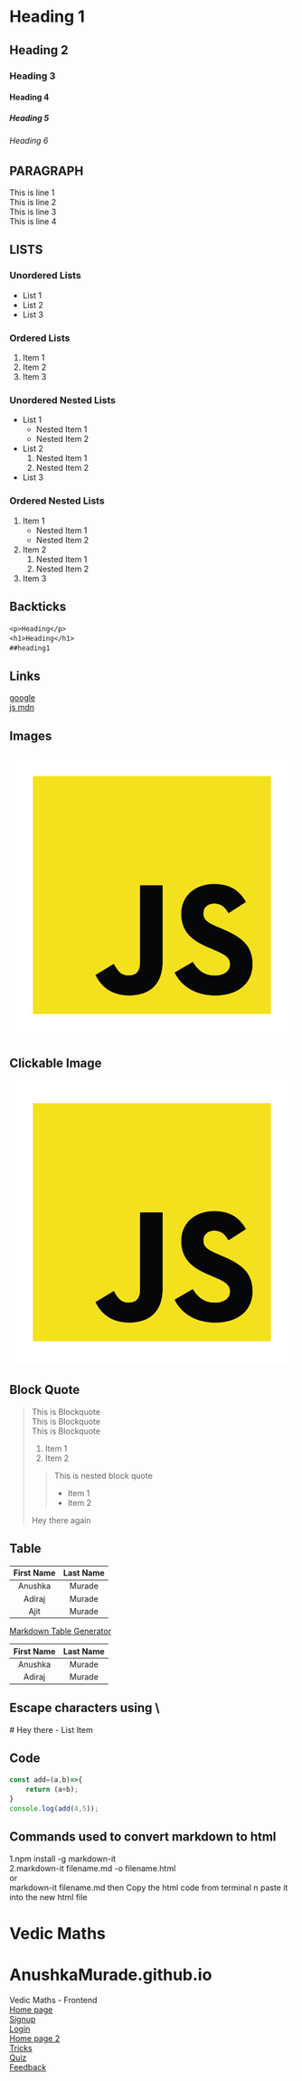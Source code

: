 <!-- This is comment -->

# Heading 1

## Heading 2

### Heading 3

#### Heading 4

##### Heading 5

###### Heading 6

## PARAGRAPH
<!-- just the text -->
<!-- next line - 2 spaces,br tag -->
This is line 1  
This is line 2</br>
This is line 3  
This is line 4

## LISTS

### Unordered Lists
<!-- we can also use +,- instead of * -->
* List 1  
* List 2  
* List 3

### Ordered Lists
<!-- It gives order of items on it's own  -->
1. Item 1  
1. Item 2  
1. Item 3

### Unordered Nested Lists
<!-- UnorderedList : 2 space indentation -->
* List 1
  * Nested Item 1  
  * Nested Item 2  
* List 2
  1. Nested Item 1  
  2. Nested Item 2
* List 3

### Ordered Nested Lists
<!-- OrderedList : 3 space indentation -->
1. Item 1
   * Nested Item 1  
   * Nested Item 2
2. Item 2
   1. Nested Item 1  
   2. Nested Item 2
3. Item 3

## Backticks  
<!-- inline text is written as it is even with tags -->
`<p>Heading</p>`  
`<h1>Heading</h1>`  
`##heading1`

## Links

[google](https://google.com "text on hover")  
[js mdn](https://developer.mozilla.org/en-US/docs/Learn/JavaScript "js guide")

## Images

![Javascript image](./javascript.png "js")  

## Clickable Image

[![Javascript image](./javascript.png "js")](https://developer.mozilla.org/en-US/docs/Learn/JavaScript "js guide")  

## Block Quote

>This is Blockquote  
>This is Blockquote  
>This is Blockquote  
>
> 1. Item 1
> 2. Item 2
>
>> This is nested block quote
>>
>> * Item 1
>> * Item 2
>>
>Hey there again

## Table
<!-- create manually -->
|First Name | Last Name |  
| :-------: | :-------: |  
|  Anushka  | Murade    |
|  Adiraj   | Murade    |
|  Ajit     | Murade    |

<!-- shortcut : search "markdown table generator" on google -->
[Markdown Table Generator](https://www.tablesgenerator.com/markdown_tables "table generator")

| First Name | Last Name |
|:----------:|:---------:|
|  Anushka   |   Murade  |
|   Adiraj   |   Murade  |

## Escape characters using \

\# Hey there
\- List Item

## Code

```javascript
const add=(a,b)=>{
    return (a+b);
}
console.log(add(4,5));
 ```

## Commands used to convert markdown to html

1.npm install -g markdown-it  
2.markdown-it filename.md -o filename.html  
or  
markdown-it filename.md
then Copy the html code from terminal n paste it into the new html file  

# Vedic Maths  

# AnushkaMurade.github.io  

Vedic Maths - Frontend </br>
[Home page](https://anushkamurade.github.io/ "Home page before login/Signup")  
[Signup](https://anushkamurade.github.io/Signup "Signup")  
[Login](https://anushkamurade.github.io/Login "Login")  
[Home page 2](https://anushkamurade.github.io/Home2 "Home page after login/Signup")  
[Tricks](https://anushkamurade.github.io/Tricks "Home page before login/Signup")  
[Quiz](https://anushkamurade.github.io/Quiz "Quiz")  
[Feedback](https://anushkamurade.github.io/Feedback "Feedback")  
